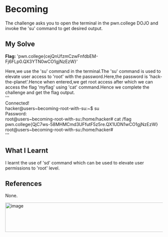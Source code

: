 # Becoming
The challenge asks you to open the terminal in the pwn.college DOJO and invoke the 'su' command to get desired output.         

## My Solve
**Flag:** 'pwn.college{cejQnUfzmCzwFnfdbEM-Fj6FLp0.QX3YTN0wCO1gjNzEzW}'        

Here,we use the 'su' command in the terminal.The 'su' command is used to elevate user access to 'root' with the password.Here,the password is 'hack-the-planet'.Hence when entered,we get root access after which we can access the flag 'myflag' using 'cat' command.Hence we complete the challenge and get the flag output.         
'''       
Connected!                                                                             
hacker@users~becoming-root-with-su:~$ su      
Password:        
root@users~becoming-root-with-su:/home/hacker# cat /flag
pwn.college{QjC7ws-58MHMCmd3UFfutF5z5re.QX1UDN1wCO1gjNzEzW}      
root@users~becoming-root-with-su:/home/hacker#         
'''     

## What I Learnt
I learnt the use of 'sd' command which can be used to elevate user permissions to 'root' level.      

## References
None.          


<img width="747" height="94" alt="image" src="https://github.com/user-attachments/assets/32a363f7-2b20-4e99-9322-94ec5c88b341" />


